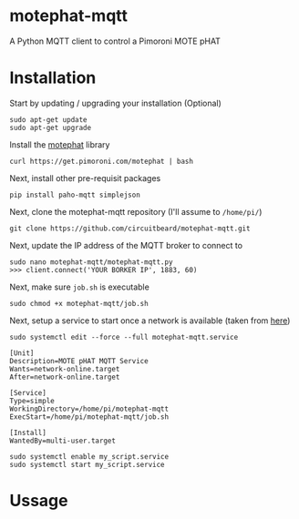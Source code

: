 # motephat-mqtt

A Python MQTT client to control a Pimoroni MOTE pHAT

# Installation

Start by updating / upgrading your installation (Optional)

    sudo apt-get update
    sudo apt-get upgrade

Install the [motephat](https://github.com/pimoroni/mote-phat) library

    curl https://get.pimoroni.com/motephat | bash

Next, install other pre-requisit packages

    pip install paho-mqtt simplejson

Next, clone the motephat-mqtt repository (I'll assume to `/home/pi/`)

    git clone https://github.com/circuitbeard/motephat-mqtt.git

Next, update the IP address of the MQTT broker to connect to

    sudo nano motephat-mqtt/motephat-mqtt.py
    >>> client.connect('YOUR BORKER IP', 1883, 60)

Next, make sure `job.sh` is executable

    sudo chmod +x motephat-mqtt/job.sh

Next, setup a service to start once a network is available (taken from [here](https://raspberrypi.stackexchange.com/questions/78991/running-a-script-after-an-internet-connection-is-established))

    sudo systemctl edit --force --full motephat-mqtt.service
 
    [Unit]
    Description=MOTE pHAT MQTT Service
    Wants=network-online.target
    After=network-online.target

    [Service]
    Type=simple
    WorkingDirectory=/home/pi/motephat-mqtt
    ExecStart=/home/pi/motephat-mqtt/job.sh

    [Install]
    WantedBy=multi-user.target
 
    sudo systemctl enable my_script.service
    sudo systemctl start my_script.service

# Ussage

